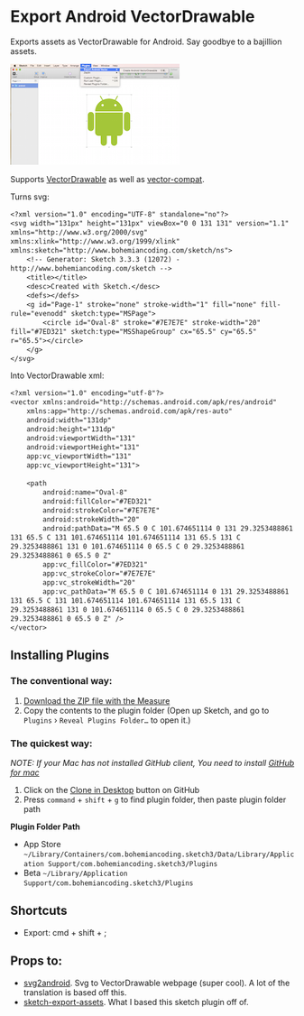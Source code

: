 # Export Android VectorDrawable

Exports assets as VectorDrawable for Android. Say goodbye to a bajillion assets.

![screenshot](img/screenshot.png)

Supports [VectorDrawable] as well as [vector-compat].

Turns svg:

```
<?xml version="1.0" encoding="UTF-8" standalone="no"?>
<svg width="131px" height="131px" viewBox="0 0 131 131" version="1.1" xmlns="http://www.w3.org/2000/svg" xmlns:xlink="http://www.w3.org/1999/xlink" xmlns:sketch="http://www.bohemiancoding.com/sketch/ns">
    <!-- Generator: Sketch 3.3.3 (12072) - http://www.bohemiancoding.com/sketch -->
    <title></title>
    <desc>Created with Sketch.</desc>
    <defs></defs>
    <g id="Page-1" stroke="none" stroke-width="1" fill="none" fill-rule="evenodd" sketch:type="MSPage">
        <circle id="Oval-8" stroke="#7E7E7E" stroke-width="20" fill="#7ED321" sketch:type="MSShapeGroup" cx="65.5" cy="65.5" r="65.5"></circle>
    </g>
</svg>
```

Into VectorDrawable xml:

```
<?xml version="1.0" encoding="utf-8"?>
<vector xmlns:android="http://schemas.android.com/apk/res/android"
    xmlns:app="http://schemas.android.com/apk/res-auto"
    android:width="131dp"
    android:height="131dp"
    android:viewportWidth="131"
    android:viewportHeight="131"
    app:vc_viewportWidth="131"
    app:vc_viewportHeight="131">

    <path
        android:name="Oval-8"
        android:fillColor="#7ED321"
        android:strokeColor="#7E7E7E"
        android:strokeWidth="20"
        android:pathData="M 65.5 0 C 101.674651114 0 131 29.3253488861 131 65.5 C 131 101.674651114 101.674651114 131 65.5 131 C 29.3253488861 131 0 101.674651114 0 65.5 C 0 29.3253488861 29.3253488861 0 65.5 0 Z"
        app:vc_fillColor="#7ED321"
        app:vc_strokeColor="#7E7E7E"
        app:vc_strokeWidth="20"
        app:vc_pathData="M 65.5 0 C 101.674651114 0 131 29.3253488861 131 65.5 C 131 101.674651114 101.674651114 131 65.5 131 C 29.3253488861 131 0 101.674651114 0 65.5 C 0 29.3253488861 29.3253488861 0 65.5 0 Z" />
</vector>
```


## Installing Plugins
### The conventional way:
1. [Download the ZIP file with the Measure](https://github.com/utom/sketch-measure/archive/master.zip)
2. Copy the contents to the plugin folder (Open up Sketch, and go to `Plugins` › `Reveal Plugins Folder…` to open it.)

### The quickest way:

_NOTE: If your Mac has not installed GitHub client, You need to install [GitHub for mac](https://mac.github.com)_

1. Click on the [Clone in Desktop](github-mac://openRepo/https://github.com/utom/sketch-measure) button on GitHub
2. Press `command` + `shift` + `g` to find plugin folder, then paste plugin folder path

**Plugin Folder Path**

* App Store `~/Library/Containers/com.bohemiancoding.sketch3/Data/Library/Application Support/com.bohemiancoding.sketch3/Plugins`
* Beta `~/Library/Application Support/com.bohemiancoding.sketch3/Plugins`

## Shortcuts

* Export: cmd + shift + ;

## Props to:

* [svg2android]. Svg to VectorDrawable webpage (super cool). A lot of the translation is based off this.
* [sketch-export-assets]. What I based this sketch plugin off of.

[svg2android]:https://github.com/inloop/svg2android
[sketch-export-assets]:https://github.com/geertwille/sketch-export-assets
[VectorDrawable]:https://developer.android.com/reference/android/graphics/drawable/VectorDrawable.html
[vector-compat]:https://github.com/wnafee/vector-compat
